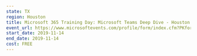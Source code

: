 ```yaml
---
state: TX
region: Houston
title: Microsoft 365 Training Day: Microsoft Teams Deep Dive - Houston
event_url: https://www.microsoftevents.com/profile/form/index.cfm?PKformID=0x7740715abcd
start_date: 2019-11-14
end_date: 2019-11-14
cost: FREE
---
```


